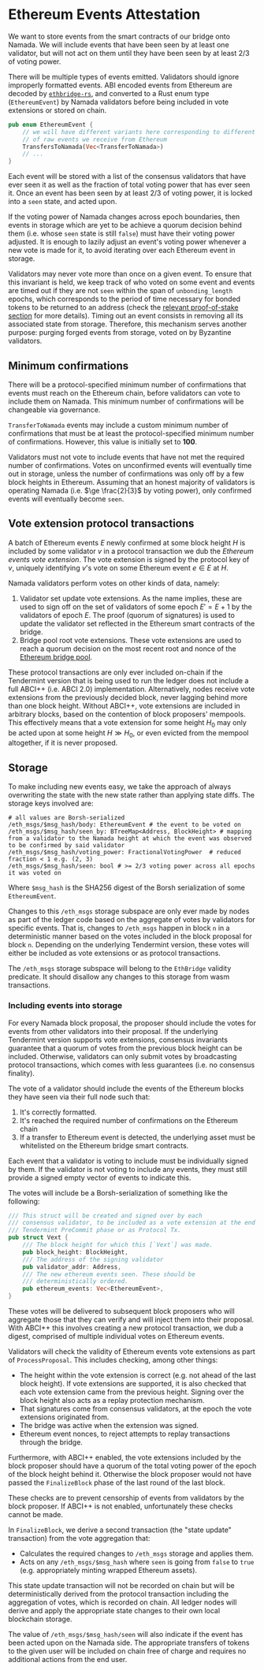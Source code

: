 # Ethereum Events Attestation

We want to store events from the smart contracts of our bridge onto Namada. We
will include events that have been seen by at least one validator, but will not
act on them until they have been seen by at least 2/3 of voting power.

There will be multiple types of events emitted. Validators should
ignore improperly formatted events. ABI encoded events from Ethereum
are decoded by [`ethbridge-rs`], and converted to a Rust enum type
(`EthereumEvent`) by Namada validators before being included in vote
extensions or stored on chain.

[`ethbridge-rs`]: <https://github.com/heliaxdev/ethbridge-rs>

```rust
pub enum EthereumEvent {
    // we will have different variants here corresponding to different types
    // of raw events we receive from Ethereum
    TransfersToNamada(Vec<TransferToNamada>)
    // ...
}
```

Each event will be stored with a list of the consensus validators that have
ever seen it as well as the fraction of total voting power that has ever seen it.
Once an event has been seen by at least 2/3 of voting power, it is locked into a
`seen` state, and acted upon.

If the voting power of Namada changes across epoch boundaries, then events in
storage which are yet to be achieve a quorum decision behind them (i.e. whose
`seen` state is still `false`) must have their voting power adjusted. It is
enough to lazily adjust an event's voting power whenever a new vote is made
for it, to avoid iterating over each Ethereum event in storage.

Validators may never vote more than once on a given event. To ensure that this
invariant is held, we keep track of who voted on some event and events are timed
out if they are not `seen` within the span of `unbonding_length` epochs, which
corresponds to the period of time necessary for bonded tokens to be returned to
an address (check the [relevant proof-of-stake section] for more details).
Timing out an event consists in removing all its associated state from storage.
Therefore, this mechanism serves another purpose: purging forged events from
storage, voted on by Byzantine validators.

[relevant proof-of-stake section]: ../../economics/proof-of-stake/bonding-mechanism.md

## Minimum confirmations
There will be a protocol-specified minimum number of confirmations that events
must reach on the Ethereum chain, before validators can vote to include them
on Namada. This minimum number of confirmations will be changeable via
governance.

`TransferToNamada` events may include a custom minimum number of
confirmations that must be at least the protocol-specified minimum number of
confirmations. However, this value is initially set to __100__.

Validators must not vote to include events that have not met the required
number of confirmations. Votes on unconfirmed events will eventually time
out in storage, unless the number of confirmations was only off by a few
block heights in Ethereum. Assuming that an honest majority of validators
is operating Namada (i.e. $\ge \frac{2}{3}$ by voting power), only confirmed
events will eventually become `seen`.

## Vote extension protocol transactions
A batch of Ethereum events $E$ newly confirmed at some block height $H$
is included by some validator $v$ in a protocol transaction we dub the
*Ethereum events vote extension*. The vote extension is signed by the protocol
key of $v$, uniquely identifying $v$'s vote on some Ethereum event $e \in E$
at $H$.

Namada validators perform votes on other kinds of data, namely:

1) Validator set update vote extensions. As the name implies, these are used to
   sign off on the set of validators of some epoch $E' = E + 1$ by the validators
   of epoch $E$. The proof (quorum of signatures) is used to update the validator
   set reflected in the Ethereum smart contracts of the bridge.
2) Bridge pool root vote extensions. These vote extensions are used to reach a
   quorum decision on the most recent root and nonce of the [Ethereum bridge pool].

These protocol transactions are only ever included on-chain if the Tendermint
version that is being used to run the ledger does not include a full ABCI++
(i.e. ABCI 2.0) implementation. Alternatively, nodes receive vote extensions
from the previously decided block, never lagging behind more than one block
height. Without ABCI++, vote extensions are included in arbitrary blocks,
based on the contention of block proposers' mempools. This effectively means
that a vote extension for some height $H_0$ may only be acted upon at some
height $H \gg H_0$, or even evicted from the mempool altogether, if it is
never proposed.

[Ethereum bridge pool]: ./transfers_to_ethereum.md

## Storage
To make including new events easy, we take the approach of always overwriting
the state with the new state rather than applying state diffs. The storage
keys involved are:
```
# all values are Borsh-serialized
/eth_msgs/$msg_hash/body: EthereumEvent # the event to be voted on
/eth_msgs/$msg_hash/seen_by: BTreeMap<Address, BlockHeight> # mapping from a validator to the Namada height at which the event was observed to be confirmed by said validator
/eth_msgs/$msg_hash/voting_power: FractionalVotingPower  # reduced fraction < 1 e.g. (2, 3)
/eth_msgs/$msg_hash/seen: bool # >= 2/3 voting power across all epochs it was voted on
```

Where `$msg_hash` is the SHA256 digest of the Borsh serialization of
some `EthereumEvent`.

Changes to this `/eth_msgs` storage subspace are only ever made by nodes as part
of the ledger code based on the aggregate of votes by validators for specific events.
That is, changes to `/eth_msgs` happen in block `n` in a deterministic manner based
on the votes included in the block proposal for block `n`. Depending on the underlying
Tendermint version, these votes will either be included as vote extensions or as
protocol transactions.

The `/eth_msgs` storage subspace will belong to the `EthBridge` validity predicate.
It should disallow any changes to this storage from wasm transactions.

### Including events into storage

For every Namada block proposal, the proposer should include the votes for
events from other validators into their proposal. If the underlying Tendermint
version supports vote extensions, consensus invariants guarantee that a
quorum of votes from the previous block height can be included. Otherwise,
validators can only submit votes by broadcasting protocol transactions,
which comes with less guarantees (i.e. no consensus finality).

The vote of a validator should include the events of the Ethereum blocks they
have seen via their full node such that:
1. It's correctly formatted.
2. It's reached the required number of confirmations on the Ethereum chain
3. If a transfer to Ethereum event is detected, the underlying asset must
   be whitelisted on the Ethereum bridge smart contracts.

Each event that a validator is voting to include must be individually signed by
them. If the validator is not voting to include any events, they must still
provide a signed empty vector of events to indicate this.

The votes will include be a Borsh-serialization of something like
the following:
```rust
/// This struct will be created and signed over by each
/// consensus validator, to be included as a vote extension at the end of a
/// Tendermint PreCommit phase or as Protocol Tx.
pub struct Vext {
    /// The block height for which this [`Vext`] was made.
    pub block_height: BlockHeight,
    /// The address of the signing validator
    pub validator_addr: Address,
    /// The new ethereum events seen. These should be
    /// deterministically ordered.
    pub ethereum_events: Vec<EthereumEvent>,
}
```

These votes will be delivered to subsequent block proposers who will
aggregate those that they can verify and will inject them into their
proposal. With ABCI++ this involves creating a new protocol transaction,
we dub a digest, comprised of multiple individual votes on Ethereum events.

Validators will check the validity of Ethereum events vote extensions as
part of `ProcessProposal`. This includes checking, among other things:
- The height within the vote extension is correct (e.g. not ahead of the
  last block height). If vote extensions are supported, it is also checked
  that each vote extension came from the previous height. Signing over the
  block height also acts as a replay protection mechanism.
- That signatures come from consensus validators, at the epoch the vote
  extensions originated from.
- The bridge was active when the extension was signed.
- Ethereum event nonces, to reject attempts to replay transactions through
  the bridge.

Furthermore, with ABCI++ enabled, the vote extensions included by the block
proposer should have a quorum of the total voting power of the epoch of the
block height behind it. Otherwise the block proposer would not have passed
the `FinalizeBlock` phase of the last round of the last block.

These checks are to prevent censorship of events from validators by the block
proposer. If ABCI++ is not enabled, unfortunately these checks cannot be made.

In `FinalizeBlock`, we derive a second transaction (the "state update"
transaction) from the vote aggregation that:
- Calculates the required changes to `/eth_msgs` storage and applies them.
- Acts on any `/eth_msgs/$msg_hash` where `seen` is going from `false` to `true`
  (e.g. appropriately minting wrapped Ethereum assets).

This state update transaction will not be recorded on chain but will be
deterministically derived from the protocol transaction including the
aggregation of votes, which is recorded on chain.  All ledger nodes will
derive and apply the appropriate state changes to their own local
blockchain storage.

The value of `/eth_msgs/$msg_hash/seen` will also indicate if the event
has been acted upon on the Namada side. The appropriate transfers of tokens
to the given user will be included on chain free of charge and requires no
additional actions from the end user.
